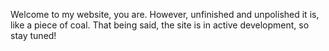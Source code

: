 Welcome to my website, you are. However, unfinished and unpolished it is, like a piece of coal.
That being said, the site is in active development, so stay tuned!
